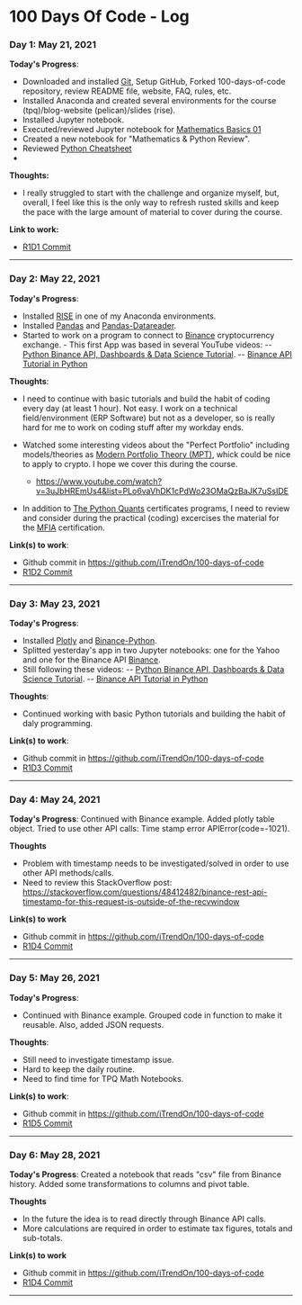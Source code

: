 # 100 Days Of Code - Log

### Day 1: May 21, 2021

**Today's Progress**:
- Downloaded and installed [Git](https://git-scm.com/downloads), Setup GitHub, Forked 100-days-of-code repository, review README file, website, FAQ, rules, etc.
- Installed Anaconda and created several environments for the course (tpq)/blog-website (pelican)/slides (rise).
- Installed Jupyter notebook.
- Executed/reviewed Jupyter notebook for [Mathematics Basics 01](https://base.pqp.io/base/po/get_training_html?tr_id=137)
- Created a new notebook for "Mathematics & Python Review".
- Reviewed [Python Cheatsheet](https://www.pythoncheatsheet.org/)
-

**Thoughts:**
- I really struggled to start with the challenge and organize myself, but, overall, I feel like this is the only way to refresh rusted skills and keep the pace with the large amount of material to cover during the course.

**Link to work:**
- [R1D1 Commit](https://github.com/iTrendOn/100-days-of-code/commit/6b2e50c50ed4551d2c2cfa2555c81001fc25d65e)


---


### Day 2: May 22, 2021

**Today's Progress**:
- Installed [RISE](https://rise.readthedocs.io/en/stable/installation.html) in one of my Anaconda environments.
- Installed [Pandas](https://pandas.pydata.org/getting_started.html) and [Pandas-Datareader](https://pandas-datareader.readthedocs.io/en/latest/index.html#quick-start).
- Started to work on a program to connect to [Binance](https://en.wikipedia.org/wiki/Binance) cryptocurrency exchange. - This first App was based in several YouTube videos:
-- [Python Binance API, Dashboards & Data Science Tutorial](https://www.youtube.com/watch?v=RHqEPNgpbzQ).
-- [Binance API Tutorial in Python](https://www.youtube.com/watch?v=3uxAn7EBSS0)

**Thoughts**:
- I need to continue with basic tutorials and build the habit of coding every day (at least 1 hour). Not easy. I work on a technical field/environment (ERP Software) but not as a developer, so is really hard for me to work on coding stuff after my workday ends.
- Watched some interesting videos about the "Perfect Portfolio" including models/theories as [Modern Portfolio Theory (MPT)](https://www.investopedia.com/terms/m/modernportfoliotheory.asp), whick could be nice to apply to crypto. I hope we cover this during the course.
  - https://www.youtube.com/watch?v=3uJbHREmUs4&list=PLo6vaVhDK1cPdWo23OMaQzBaJK7uSsIDE

- In addition to [The Python Quants](https://home.tpq.io/certificates/) certificates programs, I need to review and consider during the practical (coding) excercises the material for the [MFIA](https://www.institutobme.es/esp/FIA/AcercaDe/QueEs.aspx) certification.

**Link(s) to work**:
- Github commit in https://github.com/iTrendOn/100-days-of-code
- [R1D2 Commit](https://github.com/iTrendOn/100-days-of-code/commit/f36d13420403a4ef4f6a28cf4bae253a3a32a60c)


---


### Day 3: May 23, 2021

**Today's Progress**:
- Installed [Plotly](https://plotly.com/python/getting-started/) and [Binance-Python](https://python-binance.readthedocs.io/en/latest/overview.html).
- Splitted yesterday's app in two Jupyter notebooks: one for the Yahoo and one for the Binance API [Binance](https://en.wikipedia.org/wiki/Binance).
- Still following these videos:
-- [Python Binance API, Dashboards & Data Science Tutorial](https://www.youtube.com/watch?v=RHqEPNgpbzQ).
-- [Binance API Tutorial in Python](https://www.youtube.com/watch?v=3uxAn7EBSS0)

**Thoughts**:
- Continued working with basic Python tutorials and building the habit of daly programming.

**Link(s) to work**:
- Github commit in https://github.com/iTrendOn/100-days-of-code
- [R1D3 Commit](https://github.com/iTrendOn/100-days-of-code/commit/9b6365619add15ced22431ebb3c447d83c72388a)


---


### Day 4: May 24, 2021

**Today's Progress**: Continued with Binance example. Added plotly table object. Tried to use other API calls: Time stamp error APIError(code=-1021).

**Thoughts**
- Problem with timestamp needs to be investigated/solved in order to use other API methods/calls.
- Need to review this StackOverflow post:  https://stackoverflow.com/questions/48412482/binance-rest-api-timestamp-for-this-request-is-outside-of-the-recvwindow

**Link(s) to work**
- Github commit in https://github.com/iTrendOn/100-days-of-code
- [R1D4 Commit](https://github.com/iTrendOn/100-days-of-code/commit/a0a705fc103bed545632d32f45b6c4d3c49c6682)


---


### Day 5: May 26, 2021


**Today's Progress**:
- Continued with Binance example. Grouped code in function to make it reusable. Also, added JSON requests.

**Thoughts**:
- Still need to investigate timestamp issue.
- Hard to keep the daily routine.
- Need to find time for TPQ Math Notebooks. 

**Link(s) to work**:
- Github commit in https://github.com/iTrendOn/100-days-of-code
- [R1D5 Commit](https://github.com/iTrendOn/100-days-of-code/commit/d589ba09c837c52b1daf72ddd1aebe9971b2cc31)


---


### Day 6: May 28, 2021

**Today's Progress**: Created a notebook that reads "csv" file from Binance history. Added some transformations to columns and pivot table.

**Thoughts**
- In the future the idea is to read directly through Binance API calls.
- More calculations are required in order to estimate tax figures, totals and sub-totals.

**Link(s) to work**
- Github commit in https://github.com/iTrendOn/100-days-of-code
- [R1D4 Commit](https://github.com/iTrendOn/100-days-of-code/commit/46add8f2e2ddee32c8736106028cdb4ad84a2113)


---